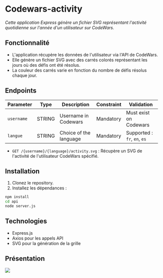 # Codewars-activity

_Cette application Express génère un fichier SVG représentant l'activité quotidienne sur l'année d'un utilisateur sur CodeWars._

## Fonctionnalité

- L'application récupère les données de l'utilisateur via l'API de CodeWars.
- Elle génère un fichier SVG avec des carrés colorés représentant les jours où des défis ont été résolus.
- La couleur des carrés varie en fonction du nombre de défis résolus chaque jour.

## Endpoints

| Parameter      | Type   | Description      | Constraint| Validation |
|------------|--------|----------------------|-----------|-----------|
| `username` | STRING | Username in Codewars | Mandatory | Must exist on Codewars |
| `langue` | STRING | Choice of the language | Mandatory | Supported : `fr`, `en`, `es` |

- `GET /{username}/{language}/activity.svg` : Récupère un SVG de l'activité de l'utilisateur CodeWars spécifié.

## Installation

1. Clonez le repository.
2. Installez les dépendances :

 ```bash
 npm install
 cd api
 node server.js
```

## Technologies

- Express.js
- Axios pour les appels API
- SVG pour la génération de la grille

## Présentation

![](https://codewars-activity.vercel.app/armanceau/en/activity.svg)
